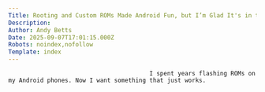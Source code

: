 ```yaml
---
Title: Rooting and Custom ROMs Made Android Fun, but I’m Glad It's in the Past
Description: 
Author: Andy Betts
Date: 2025-09-07T17:01:15.000Z
Robots: noindex,nofollow
Template: index
---
```


                                            I spent years flashing ROMs on my Android phones. Now I want something that just works.
                                        